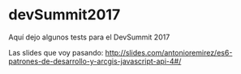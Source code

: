 # devSummit2017

Aquí dejo algunos tests para el DevSummit 2017

Las slides que voy pasando: http://slides.com/antonioremirez/es6-patrones-de-desarrollo-y-arcgis-javascript-api-4#/
